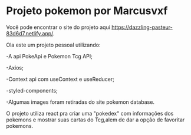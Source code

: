 # Projeto pokemon por Marcusvxf
Você pode encontrar o site do projeto aqui https://dazzling-pasteur-83d6d7.netlify.app/.

Ola este um projeto pessoal utilizando:

-A api PokeApi e Pokemon Tcg API;

-Axios;

-Context api com useContext e useReducer;

-styled-components;

-Algumas images foram retiradas do site pokemon database.


O projeto utiliza react pra criar uma "pokedex" com informações dos pokemons e mostrar suas cartas do Tcg,alem de dar a opção de favoritar pokemons.
